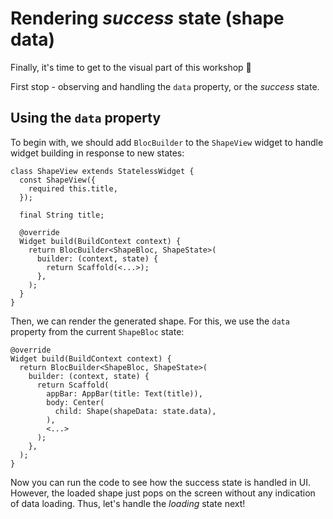 # Rendering _success_ state (shape data)

Finally, it's time to get to the visual part of this workshop 🎉

First stop - observing and handling the `data` property, or the _success_ state.

## Using the `data` property

To begin with, we should add `BlocBuilder` to the `ShapeView` widget to handle widget building in response to new states:

```
class ShapeView extends StatelessWidget {
  const ShapeView({
    required this.title,
  });

  final String title;

  @override
  Widget build(BuildContext context) {
    return BlocBuilder<ShapeBloc, ShapeState>(
      builder: (context, state) {
        return Scaffold(<...>);
      },
    );
  }
}
```

Then, we can render the generated shape. For this, we use the `data` property from the current `ShapeBloc` state:

```
@override
Widget build(BuildContext context) {
  return BlocBuilder<ShapeBloc, ShapeState>(
    builder: (context, state) {
      return Scaffold(
        appBar: AppBar(title: Text(title)),
        body: Center(
          child: Shape(shapeData: state.data),
        ),
        <...>
      );
    },
  );
}
```

Now you can run the code to see how the success state is handled in UI. However, the loaded shape just pops on the screen without any indication of data loading. Thus, let's handle the _loading_ state next!
